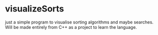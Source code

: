 # visualizeSorts
just a simple program to visualise sorting algorithms and maybe searches. Will be made entirely from C++ as a project to learn the language.
